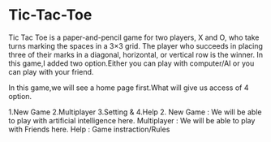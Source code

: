 # Tic-Tac-Toe
Tic Tac Toe is a paper-and-pencil game for two players, X and O, who take turns marking the spaces in a 3×3 grid. The player who succeeds in placing three of their marks in a diagonal, horizontal, or vertical row is the winner. In this game,I added two option.Either you can play with computer/AI or you can play with your friend.

In this game,we will see a home page first.What will give us access of 4 option.

1.New Game 2.Multiplayer 3.Setting & 4.Help
2.
New Game    : We will be able to play with artificial intelligence here.
Multiplayer : We will be able to play with Friends here. 
Help        : Game instraction/Rules
